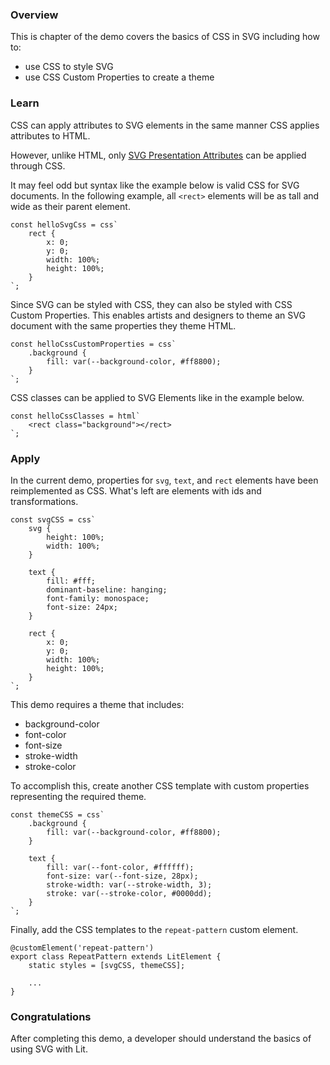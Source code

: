 ### Overview

This is chapter of the demo covers the basics of CSS in SVG including
how to:

- use CSS to style SVG
- use CSS Custom Properties to create a theme

### Learn

CSS can apply attributes to SVG elements in the same manner CSS
applies attributes to HTML.

However, unlike HTML, only [SVG Presentation Attributes](https://developer.mozilla.org/en-US/docs/Web/SVG/Tutorial/SVG_and_CSS)
can be applied through CSS.

It may feel odd but syntax like the example below is valid CSS for SVG
documents. In the following example, all `<rect>` elements will be as
tall and wide as their parent element.

```TS
const helloSvgCss = css`
	rect {
		x: 0;
		y: 0;
		width: 100%;
		height: 100%;
	}
`;
```

Since SVG can be styled with CSS, they can also be styled with CSS
Custom Properties. This enables artists and designers to theme an
SVG document with the same properties they theme HTML.

```TS
const helloCssCustomProperties = css`
	.background {
		fill: var(--background-color, #ff8800);
	}
`;
```

CSS classes can be applied to SVG Elements like in the example below.

```TS
const helloCssClasses = html`
	<rect class="background"></rect>
`;
```

### Apply

In the current demo, properties for `svg`, `text`, and `rect` elements
have been reimplemented as CSS. What's left are elements with ids and
transformations. 

```TS
const svgCSS = css`
	svg {
		height: 100%;
		width: 100%;
	}

	text {
		fill: #fff;
		dominant-baseline: hanging;
		font-family: monospace;
		font-size: 24px;
	}

	rect {
		x: 0;
		y: 0;
		width: 100%;
		height: 100%;
	}
`;
```

This demo requires a theme that includes:
- background-color
- font-color
- font-size
- stroke-width
- stroke-color

To accomplish this, create another CSS template with custom properties representing the required theme.

```TS
const themeCSS = css`
	.background {
		fill: var(--background-color, #ff8800);
	}

	text {
		fill: var(--font-color, #ffffff);
		font-size: var(--font-size, 28px);
		stroke-width: var(--stroke-width, 3);
		stroke: var(--stroke-color, #0000dd);
	}
`;
```

Finally, add the CSS templates to the `repeat-pattern` custom element.

```TS
@customElement('repeat-pattern')
export class RepeatPattern extends LitElement {
	static styles = [svgCSS, themeCSS];

	...
}
```

### Congratulations

After completing this demo, a developer should understand the basics
of using SVG with Lit.